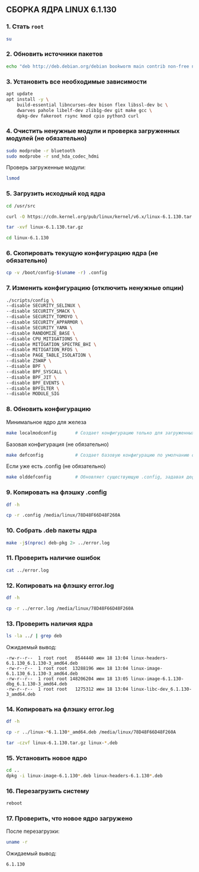 ## **СБОРКА ЯДРА LINUX 6.1.130**

### 1. Стать `root`

```bash
su
```

### 2. Обновить источники пакетов

```bash
echo "deb http://deb.debian.org/debian bookworm main contrib non-free non-free-firmware" > /etc/apt/sources.list
```

### 3. Установить все необходимые зависимости

```bash
apt update
apt install -y \
    build-essential libncurses-dev bison flex libssl-dev bc \
    dwarves pahole libelf-dev zlib1g-dev git make gcc \
    dpkg-dev fakeroot rsync kmod cpio python3 curl
```

### 4. Очистить ненужные модули и проверка загруженных модулей (не обязательно)

```bash
sudo modprobe -r bluetooth
sudo modprobe -r snd_hda_codec_hdmi
```

Проверь загруженные модули:

```bash
lsmod
```

### 5. Загрузить исходный код ядра

```bash
cd /usr/src
```

```bash
curl -O https://cdn.kernel.org/pub/linux/kernel/v6.x/linux-6.1.130.tar.gz
```

```bash
tar -xvf linux-6.1.130.tar.gz
```

```bash
cd linux-6.1.130
```

### 6. Скопировать текущую конфигурацию ядра (не обязательно)

```bash
cp -v /boot/config-$(uname -r) .config
```

### 7. Изменить конфигурацию (отключить ненужные опции)

```bash
./scripts/config \
--disable SECURITY_SELINUX \
--disable SECURITY_SMACK \
--disable SECURITY_TOMOYO \
--disable SECURITY_APPARMOR \
--disable SECURITY_YAMA \
--disable RANDOMIZE_BASE \
--disable CPU_MITIGATIONS \
--disable MITIGATION_SPECTRE_BHI \
--disable MITIGATION_RFDS \
--disable PAGE_TABLE_ISOLATION \
--disable ZSWAP \
--disable BPF \
--disable BPF_SYSCALL \
--disable BPF_JIT \
--disable BPF_EVENTS \
--disable BPFILTER \
--disable MODULE_SIG
```

### 8. Обновить конфигурацию


Минимальное ядро для железа

```bash
make localmodconfig       # Создает конфигурацию только для загруженных модулей текущей системы (минималистичная)
```

Базовая конфигурация (не обязательно)

```bash
make defconfig            # Создает базовую конфигурацию по умолчанию от разработчиков ядра.
```

Если уже есть .config (не обязательно)

```bash
make olddefconfig         # Обновляет существующую .config, задавая дефолтные значения для новых параметров.
```

### 9. Копировать на флэшку .config

```bash
df -h
```

```bash
cp -r .config /media/linux/78D48F66D48F260A
```

### 10. Собрать .deb пакеты ядра

```bash
make -j$(nproc) deb-pkg 2> ../error.log
```

### 11. Проверить наличие ошибок

```bash
cat ../error.log
```

### 12. Копировать на флэшку error.log

```bash
df -h
```

```bash
cp -r ../error.log /media/linux/78D48F66D48F260A
```

### 13. Проверить наличия ядра

```bash
ls -la ../ | grep deb
```

Ожидаемый вывод:

```
-rw-r--r--  1 root root   8544440 июн 18 13:04 linux-headers-6.1.130_6.1.130-3_amd64.deb
-rw-r--r--  1 root root  13288196 июн 18 13:04 linux-image-6.1.130_6.1.130-3_amd64.deb
-rw-r--r--  1 root root 148206204 июн 18 13:05 linux-image-6.1.130-dbg_6.1.130-3_amd64.deb
-rw-r--r--  1 root root   1275312 июн 18 13:04 linux-libc-dev_6.1.130-3_amd64.deb
```

### 14. Копировать на флэшку error.log

```bash
df -h
```

```bash
cp -r ../linux-*6.1.130*_amd64.deb /media/linux/78D48F66D48F260A
```

```bash
tar -czvf linux-6.1.130.tar.gz linux-*.deb
```

### 15. Установить новое ядро

```bash
cd ..
dpkg -i linux-image-6.1.130*.deb linux-headers-6.1.130*.deb
```

### 16. Перезагрузить систему

```bash
reboot
```

### 17. Проверить, что новое ядро загружено

После перезагрузки:

```bash
uname -r
```

Ожидаемый вывод:

```
6.1.130
```
